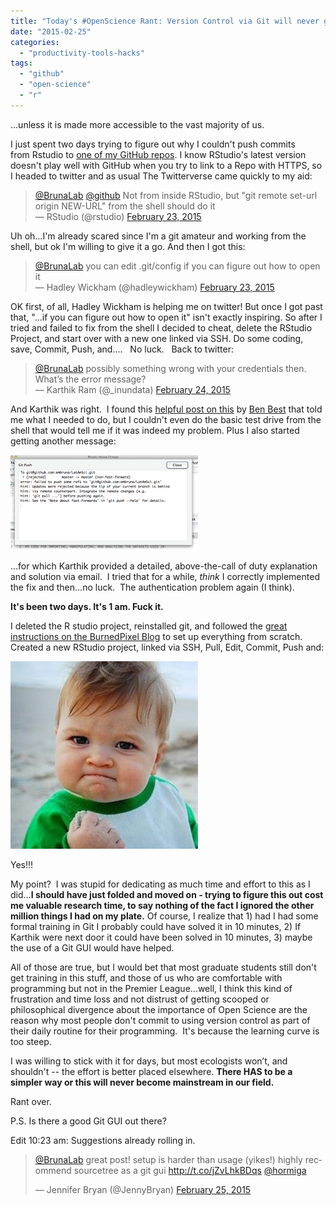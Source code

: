 ```yaml
---
title: "Today's #OpenScience Rant: Version Control via Git will never go mainstream in Ecology."
date: "2015-02-25"
categories: 
  - "productivity-tools-hacks"
tags: 
  - "github"
  - "open-science"
  - "r"
---
```


...unless it is made more accessible to the vast majority of us.

I just spent two days trying to figure out why I couldn't push commits from Rstudio to [one of my GitHub repos](https://github.com/embruna). I know RStudio's latest version doesn't play well with GitHub when you try to link to a Repo with HTTPS, so I headed to twitter and as usual The Twitterverse came quickly to my aid:

<blockquote class="twitter-tweet" lang="en"><a href="https://twitter.com/BrunaLab">@BrunaLab</a> <a href="https://twitter.com/github">@github</a> Not from inside RStudio, but "git remote set-url origin NEW-URL" from the shell should do it<div></div>— RStudio (@rstudio) <a href="https://twitter.com/rstudio/status/569998356690239488">February 23, 2015</a></blockquote>
<script src="//platform.twitter.com/widgets.js" async charset="utf-8"></script>

Uh oh...I'm already scared since I'm a git amateur and working from the shell, but ok I'm willing to give it a go. And then I got this:

<blockquote class="twitter-tweet" lang="en"><a href="https://twitter.com/BrunaLab">@BrunaLab</a> you can edit .git/config if you can figure out how to open it<div></div>— Hadley Wickham (@hadleywickham) <a href="https://twitter.com/hadleywickham/status/569999306163404800">February 23, 2015</a></blockquote>

<script src="//platform.twitter.com/widgets.js" async charset="utf-8"></script>

OK first, of all, Hadley Wickham is helping me on twitter! But once I got past that, "...if you can figure out how to open it" isn't exactly inspiring. So after I tried and failed to fix from the shell I decided to cheat, delete the RStudio Project, and start over with a new one linked via SSH. Do some coding, save, Commit, Push, and....   No luck.   Back to twitter:

<blockquote class="twitter-tweet" lang="en"><a href="https://twitter.com/BrunaLab">@BrunaLab</a> possibly something wrong with your credentials then. What’s the error message?<div></div>— Karthik Ram (@_inundata) <a href="https://twitter.com/_inundata/status/570086637876568064">February 24, 2015</a></blockquote>
<script src="//platform.twitter.com/widgets.js" async charset="utf-8"></script>

And Karthik was right.  I found this [helpful post on this](https://github.com/OHI-Science/ohicore/issues/104) by [Ben Best](https://github.com/bbest) that told me what I needed to do, but I couldn't even do the basic test drive from the shell that would tell me if it was indeed my problem. Plus I also started getting another message:

[![Screen Shot 2015-02-24 at 8.15.57 AM](images/Screen-Shot-2015-02-24-at-8.15.57-AM-e1424874228156-300x152.png)](http://brunalab.org/wp-content/uploads/2015/02/Screen-Shot-2015-02-24-at-8.15.57-AM-e1424874228156.png)

...for which Karthik provided a detailed, above-the-call of duty explanation and solution via email.  I tried that for a while, _think_ I correctly implemented the fix and then...no luck.  The authentication problem again (I think).

**It's been two days. It's 1 am. Fuck it.**

I deleted the R studio project, reinstalled git, and followed the [great instructions on the BurnedPixel Blog](http://burnedpixel.com/blog/setting-up-git-and-github-on-your-mac/) to set up everything from scratch. Created a new RStudio project, linked via SSH, Pull, Edit, Commit, Push and:

[![YES](images/YES-300x300.jpg)](http://brunalab.org/wp-content/uploads/2015/02/YES.jpg)

Yes!!!

My point?  I was stupid for dedicating as much time and effort to this as I did...**I should have just folded and moved on - trying to figure this out cost me valuable research time, to say nothing of the fact I ignored the other million things I had on my plate.** Of course, I realize that 1) had I had some formal training in Git I probably could have solved it in 10 minutes, 2) If Karthik were next door it could have been solved in 10 minutes, 3) maybe the use of a Git GUI would have helped.

All of those are true, but I would bet that most graduate students still don't get training in this stuff, and those of us who are comfortable with programming but not in the Premier League...well, I think this kind of frustration and time loss and not distrust of getting scooped or philosophical divergence about the importance of Open Science are the reason why most people don't commit to using version control as part of their daily routine for their programming.  It's because the learning curve is too steep.

I was willing to stick with it for days, but most ecologists won’t, and shouldn't -- the effort is better placed elsewhere. **There HAS to be a simpler way or this will never become mainstream in our field.** 

Rant over.

P.S. Is there a good Git GUI out there?

Edit 10:23 am: Suggestions already rolling in.

<blockquote class="twitter-tweet" lang="en"><p><a href="https://twitter.com/BrunaLab">@BrunaLab</a> great post! setup is harder than usage (yikes!) highly recommend sourcetree as a git gui <a href="http://t.co/jZvLhkBDqs">http://t.co/jZvLhkBDqs</a> <a href="https://twitter.com/hormiga">@hormiga</a></p>— Jennifer Bryan (@JennyBryan) <a href="https://twitter.com/JennyBryan/status/570604291100168192">February 25, 2015</a></blockquote>
<script async src="//platform.twitter.com/widgets.js" charset="utf-8"></script>

